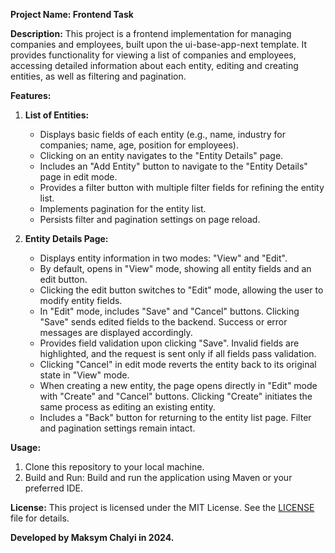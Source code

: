 **Project Name: Frontend Task**

**Description:**
This project is a frontend implementation for managing companies and employees, built upon the ui-base-app-next template. It provides functionality for viewing a list of companies and employees, accessing detailed information about each entity, editing and creating entities, as well as filtering and pagination.

**Features:**
1. **List of Entities:**
    - Displays basic fields of each entity (e.g., name, industry for companies; name, age, position for employees).
    - Clicking on an entity navigates to the "Entity Details" page.
    - Includes an "Add Entity" button to navigate to the "Entity Details" page in edit mode.
    - Provides a filter button with multiple filter fields for refining the entity list.
    - Implements pagination for the entity list.
    - Persists filter and pagination settings on page reload.

2. **Entity Details Page:**
    - Displays entity information in two modes: "View" and "Edit".
    - By default, opens in "View" mode, showing all entity fields and an edit button.
    - Clicking the edit button switches to "Edit" mode, allowing the user to modify entity fields.
    - In "Edit" mode, includes "Save" and "Cancel" buttons. Clicking "Save" sends edited fields to the backend. Success or error messages are displayed accordingly.
    - Provides field validation upon clicking "Save". Invalid fields are highlighted, and the request is sent only if all fields pass validation.
    - Clicking "Cancel" in edit mode reverts the entity back to its original state in "View" mode.
    - When creating a new entity, the page opens directly in "Edit" mode with "Create" and "Cancel" buttons. Clicking "Create" initiates the same process as editing an existing entity.
    - Includes a "Back" button for returning to the entity list page. Filter and pagination settings remain intact.

**Usage:**
1. Clone this repository to your local machine.
2. Build and Run: Build and run the application using Maven or your preferred IDE.

**License:**
This project is licensed under the MIT License. See the [LICENSE](LICENSE.md) file for details.

**Developed by Maksym Chalyi in 2024.**
